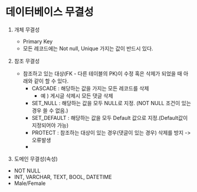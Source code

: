 # 데이터베이스 무결성

1. 개체 무결성
   * Primary Key
   * 모든 레코드에는 Not null, Unique 가지는 값이 반드시 있다.
2. 참조 무결성
   * 참조하고 있는 대상(FK - 다른 테이블의 PK)이 수정 혹은 삭제가 되었을 때 아래와 같이 할 수 있다.
     * CASCADE : 해당하는 값을 가지는 모든 레코드를 삭제
       * 예 ) 게시글 삭제시 모든 댓글 삭제
     * SET_NULL : 해당하는 값을 모두 NULL로 지정. (NOT NULL 조건이 있는 경우 쓸 수 없음.)
     * SET_DEFAULT : 해당하는 값을 모두 Default 값으로 지정.(Default값이 지정되어야 가능)
     * PROTECT : 참조하는 대상이 있는 경우(댓글이 있는 경우) 삭제를 방지 -> 오류발생
     * 

3.  도메인 무결성(속성)
   * NOT NULL
   * INT, VARCHAR, TEXT, BOOL, DATETIME
   * Male/Female


